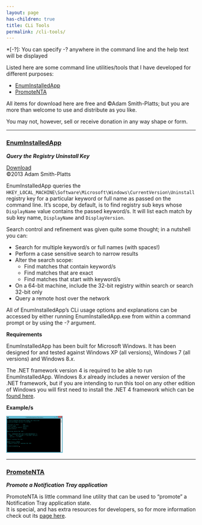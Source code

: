 ```yaml
---
layout: page
has-children: true
title: CLi Tools
permalink: /cli-tools/
---
```


*[-?]: You can specify -? anywhere in the command line and the help text will be displayed

Listed here are some command line utilities/tools that I have developed for different purposes:

- [EnumInstalledApp](#EnumInstalledApp)
- [PromoteNTA](#PromoteNTA)

All items for download here are free and ©Adam Smith-Platts; but you are more than welcome to use and distribute as you like.

You may not, however, sell or receive donation in any way shape or form.

<a name="EnumInstalledApp"></a>

---

### [EnumInstalledApp](enuminstalledapp/)

***Query the Registry Uninstall Key***

[Download](/assets/releases/EnumInstalledApp.zip) <br />
©2013 Adam Smith-Platts

EnumInstalledApp queries the `HKEY_LOCAL_MACHINE\Software\Microsoft\Windows\CurrentVersion\Uninstall` registry key for a particular keyword or full name as passed on the command line. It’s scope, by default, is to find registry sub keys whose `DisplayName` value contains the passed keyword/s. It will list each match by sub key name, `DisplayName` and `DisplayVersion`.

Search control and refinement was given quite some thought; in a nutshell you can:

- Search for multiple keyword/s or full names (with spaces!)
- Perform a case sensitive search to narrow results
- Alter the search scope:
  - Find matches that contain keyword/s
  - Find matches that are exact
  - Find matches that start with keyword/s
- On a 64-bit machine, include the 32-bit registry within search or search 32-bit only
- Query a remote host over the network

All of EnumInstalledApp’s CLi usage options and explanations can be accessed by either running EnumInstalledApp.exe from within a command prompt or by using the *-?* argument.

**Requirements**

EnumInstalledApp has been built for Microsoft Windows. It has been designed for and tested against Windows XP (all versions), Windows 7 (all versions) and Windows 8.*x*.

The .NET framework version 4 is required to be able to run EnumInstalledApp. Windows 8.*x* already includes a newer version of the .NET framework, but if you are intending to run this tool on any other edition of Windows you will first need to install the .NET 4 framework which can be [found here](http://www.microsoft.com/en-us/download/details.aspx?id=17851 "Microsoft .NET Framework 4 (Web Installer").

**Example/s**

<div class="showcase">
    <a class="fancybox" href="/assets/images/enuminstalledapp/enuminstalledapp_example.jpg" title="EnumInstalledApp in Action!">
        <img src="/assets/images/enuminstalledapp/enuminstalledapp_example.jpg" alt="EnumInstalledApp in Action!" width="150" />
    </a>
</div>

<a name="PromoteNTA"></a>

---

### [PromoteNTA](promotenta/)

***Promote a Notification Tray application***

PromoteNTA is little command line utility that can be used to “promote” a Notification Tray application state. <br />
It is special, and has extra resources for developers, so for more information check out its [page here](./promotenta/).
